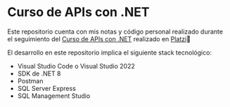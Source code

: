 # Curso de APIs con .NET
Este repositorio cuenta con mis notas y código personal realizado durante el seguimiento del [Curso de APIs con .NET](https://platzi.com/cursos/apis-net/) realizado en [Platzi](https://platzi.com/)💚

El desarrollo en este repositorio implica el siguiente stack tecnológico:

- Visual Studio Code o Visual Studio 2022
- SDK de .NET 8
- Postman
- SQL Server Express
- SQL Management Studio